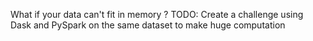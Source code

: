 What if your data can't fit in memory ?
TODO: Create a challenge using Dask and PySpark on the same dataset to make huge computation
